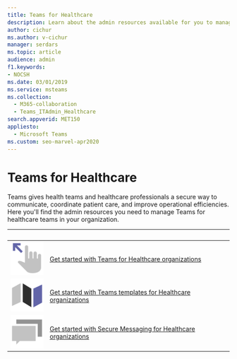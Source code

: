 ```yaml
---
title: Teams for Healthcare
description: Learn about the admin resources available for you to manage Teams for healthcare teams in your organization.
author: cichur
ms.author: v-cichur
manager: serdars
ms.topic: article
audience: admin
f1.keywords:
- NOCSH
ms.date: 03/01/2019
ms.service: msteams
ms.collection: 
  - M365-collaboration
  - Teams_ITAdmin_Healthcare
search.appverid: MET150
appliesto: 
  - Microsoft Teams
ms.custom: seo-marvel-apr2020
---
```


# Teams for Healthcare

Teams gives health teams and healthcare professionals a secure way to communicate, coordinate patient care, and improve operational efficiencies. Here you'll find the admin resources you need to manage Teams for healthcare teams in your organization.

|    &nbsp;           |         &nbsp;      |
| ------------- | ------------- |
| ![Screenshot of hand with a finger pointing at an arrow icon](../media/get-started-teams.svg)  |  [Get started with Teams for Healthcare organizations](./healthcare/teams-in-hc.md) |
| ![Screenshot of a map icon](../media/walkthrough-map-teams.svg) | [Get started with Teams templates for Healthcare organizations](./healthcare/healthcare-templates-admin-console.md) |
| ![Screenshot of dialog bubbles icon](../media/chat.svg)  |  [Get started with Secure Messaging for Healthcare organizations](./healthcare/messaging-policies-hc.md) |
